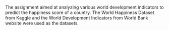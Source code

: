 The assignment aimed at analyzing various world development indicators to predict the happiness score of a country. The World Happiness Dataset from Kaggle and the World Development Indicators from World Bank website were used as the datasets.
